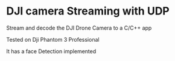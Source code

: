 # DJI camera Streaming with UDP
Stream and decode the DJI Drone Camera to a C/C++ app

Tested on Dji Phantom 3 Professional

It has a face Detection implemented
